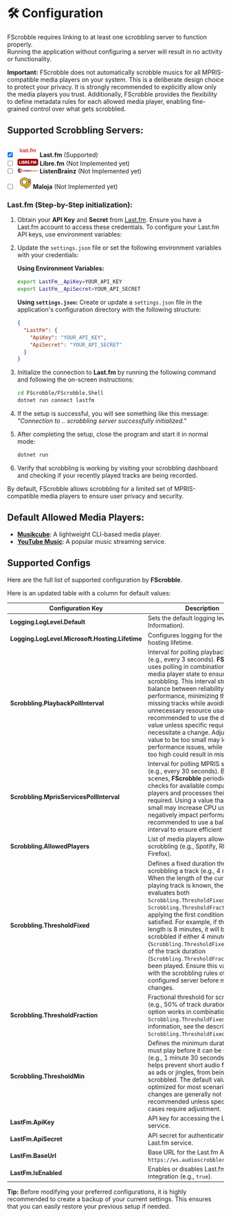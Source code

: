 # 🛠 Configuration
FScrobble requires linking to at least one scrobbling server to function properly.  
Running the application without configuring a server will result in no activity or functionality.  

**Important:** FScrobble does not automatically scrobble musics for all MPRIS-compatible media players on your system. This is a deliberate design choice to protect your privacy. It is strongly recommended to explicitly allow only the media players you trust. 
Additionally, FScrobble provides the flexibility to define metadata rules for each allowed media player, enabling fine-grained control over what gets scrobbled. 

## Supported Scrobbling Servers:

- [x] ![Last.fm](assets/lastfm-icon-48x48.png) **Last.fm** (Supported)
- [ ] ![Libre.fm](assets/librefm-icon-48x48.png) **Libre.fm** (Not Implemented yet)
- [ ] ![ListenBrainz](assets/listenbrainz-icon-48x48.png) **ListenBrainz** (Not Implemented yet)
- [ ] ![Maloja](assets/maloja-icon-32x32.png) **Maloja** (Not Implemented yet)

### Last.fm (Step-by-Step initialization):

1. Obtain your **API Key** and **Secret** from [Last.fm](https://www.last.fm/api/account/create). Ensure you have a Last.fm account to access these credentials.
To configure your Last.fm API keys, use environment variables:
2. Update the `settings.json` file or set the following environment variables with your credentials:

   **Using Environment Variables:**
   ```bash
   export LastFm__ApiKey=YOUR_API_KEY
   export LastFm__ApiSecret=YOUR_API_SECRET
   ```

   **Using `settings.json`:**
   Create or update a `settings.json` file in the application's configuration directory with the following structure:
   ```json
   {
     "LastFm": {
       "ApiKey": "YOUR_API_KEY",
       "ApiSecret": "YOUR_API_SECRET"
     }
   }
   ```
 3. Initialize the connection to **Last.fm** by running the following command and following the on-screen instructions:
      ```bash
      cd FScrobble/FScrobble.Shell
      dotnet run connect lastfm
      ```
4. If the setup is successful, you will see something like this message:
   _"Connection to .. scrobbling server successfully initialized."_
5. After completing the setup, close the program and start it in normal mode:
   ```bash
   dotnet run
6. Verify that scrobbling is working by visiting your scrobbling dashboard and checking if your recently played tracks are being recorded.

By default, FScrobble allows scrobbling for a limited set of MPRIS-compatible media players to ensure user privacy and security. 

## Default Allowed Media Players:
   - [**Musikcube**](https://musikcube.com): A lightweight CLI-based media player.
   - [**YouTube Music**](https://music.youtube.com): A popular music streaming service.

## Supported Configs
Here are the full list of supported configuration by **FScrobble**.

Here is an updated table with a column for default values:

| **Configuration Key**       | **Description**                                                                 | **Default Value**               |
|------------------------------|---------------------------------------------------------------------------------|---------------------------------|
| **Logging.LogLevel.Default** | Sets the default logging level (e.g., Information).                            | `"Information"`                |
| **Logging.LogLevel.Microsoft.Hosting.Lifetime** | Configures logging for the Microsoft hosting lifetime.                  | `"Information"`                |
| **Scrobbling.PlaybackPollInterval** | Interval for polling playback status (e.g., every 3 seconds). **FScrobble** uses polling in combination with the media player state to ensure accurate scrobbling. This interval strikes a balance between reliability and performance, minimizing the risk of missing tracks while avoiding unnecessary resource usage. It is recommended to use the default value unless specific requirements necessitate a change. Adjusting this value to be too small may lead to performance issues, while setting it too high could result in missed tracks. | `"00:00:03"` |
| **Scrobbling.MprisServicesPollInterval** | Interval for polling MPRIS services (e.g., every 30 seconds). Behind the scenes, **FScrobble** periodically checks for available compatible media players and processes their streams if required. Using a value that is too small may increase CPU usage and negatively impact performance. It is recommended to use a balanced interval to ensure efficient operation. | `"00:00:30"` |
| **Scrobbling.AllowedPlayers** | List of media players allowed for scrobbling (e.g., Spotify, Rhythmbox, Firefox). | `["spotify*", "rhytmbox*", "firefox"]` |
| **Scrobbling.ThresholdFixed** | Defines a fixed duration threshold for scrobbling a track (e.g., 4 minutes). When the length of the currently playing track is known, the application evaluates both `Scrobbling.ThresholdFixed` and `Scrobbling.ThresholdFraction` rules, applying the first condition that is satisfied. For example, if the track's length is 8 minutes, it will be scrobbled if either 4 minutes (`Scrobbling.ThresholdFixed`) or 50% of the track duration (`Scrobbling.ThresholdFraction`) has been played. Ensure this value aligns with the scrobbling rules of the configured server before making changes.| `"00:04:00"`                   |
| **Scrobbling.ThresholdFraction** | Fractional threshold for scrobbling (e.g., 50% of track duration). This option works in combination with `Scrobbling.ThresholdFixed`. For more information, see the description of `Scrobbling.ThresholdFixed`.          | `0.5`                          |
| **Scrobbling.ThresholdMin** | Defines the minimum duration a track must play before it can be scrobbled (e.g., 1 minute 30 seconds). This helps prevent short audio files, such as ads or jingles, from being scrobbled. The default value is optimized for most scenarios, and changes are generally not recommended unless specific use cases require adjustment. | `"00:01:30"` |
| **LastFm.ApiKey**            | API key for accessing the Last.fm service.                                     | `""` (Empty by default)        |
| **LastFm.ApiSecret**         | API secret for authenticating with the Last.fm service.                        | `""` (Empty by default)        |
| **LastFm.BaseUrl**           | Base URL for the Last.fm API (e.g., `https://ws.audioscrobbler.com/2.0/`).      | `"https://ws.audioscrobbler.com/2.0/"` |
| **LastFm.IsEnabled**         | Enables or disables Last.fm integration (e.g., `true`).                        | `true`                         |

**Tip:** Before modifying your preferred configurations, it is highly recommended to create a backup of your current settings. This ensures that you can easily restore your previous setup if needed.
